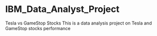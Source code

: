 # IBM_Data_Analyst_Project
Tesla vs GameStop Stocks
This is a data analysis project on Tesla and GameStop stocks performance
